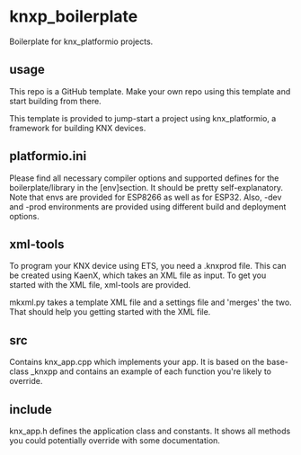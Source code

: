 # knxp_boilerplate
Boilerplate for knx_platformio projects.

## usage

This repo is a GitHub template. Make your own repo using this template and start building from there.

This template is provided to jump-start a project using knx_platformio, a framework for building KNX devices. 

## platformio.ini

Please find all necessary compiler options and supported defines for the boilerplate/library in the \[env\]section. It should be pretty self-explanatory. Note that envs are provided for ESP8266 as well as for ESP32. Also, -dev and -prod environments are provided using different build and deployment options.

## xml-tools

To program your KNX device using ETS, you need a .knxprod file. This can be created using KaenX, which takes an XML file as input. To get you started with the XML file, xml-tools are provided.

mkxml.py takes a template XML file and a settings file and 'merges' the two. That should help you getting started with the XML file.

## src

Contains knx_app.cpp which implements your app. It is based on the base-class _knxpp and contains an example of each function you're likely to override.

## include 

knx_app.h defines the application class and constants. It shows all methods you could potentially override with some documentation.